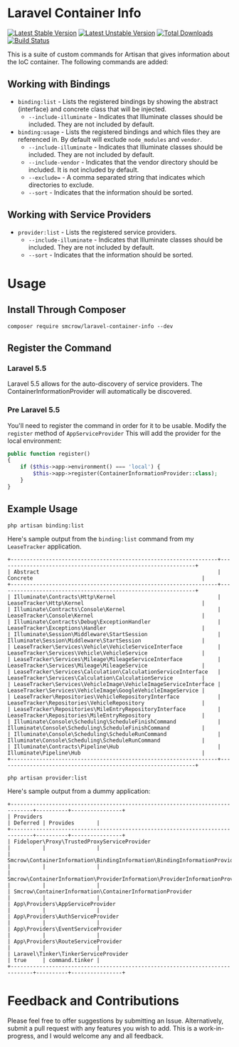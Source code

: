# Laravel Container Info

[![Latest Stable Version](https://poser.pugx.org/smcrow/laravel-container-info/v/stable)](https://packagist.org/packages/smcrow/laravel-container-info) [![Latest Unstable Version](https://poser.pugx.org/smcrow/laravel-container-info/v/unstable)](https://packagist.org/packages/smcrow/laravel-container-info) [![Total Downloads](https://poser.pugx.org/smcrow/laravel-container-info/downloads)](https://packagist.org/packages/smcrow/laravel-container-info) [![Build Status](https://travis-ci.org/cr0wst/laravel-container-info.svg?branch=master)](https://travis-ci.org/cr0wst/laravel-container-info) 

This is a suite of custom commands for Artisan that gives information about the IoC container.  The following commands are added:
## Working with Bindings
* `binding:list` - Lists the registered bindings by showing the abstract (interface) and concrete class that will be injected.
    * `--include-illuminate` - Indicates that Illuminate classes should be included.  They are not included by default.
* `binding:usage` - Lists the registered bindings and which files they are referenced in.  By default will exclude `node_modules` and `vendor`.
    * `--include-illuminate` - Indicates that Illuminate classes should be included.  They are not included by default.
    * `--include-vendor` - Indicates that the vendor directory should be included.  It is not included by default.
    * `--exclude=` - A comma separated string that indicates which directories to exclude.
    * `--sort` - Indicates that the information should be sorted.

## Working with Service Providers
* `provider:list` - Lists the registered service providers.
    * `--include-illuminate` - Indicates that Illuminate classes should be included.  They are not included by default.
    * `--sort` - Indicates that the information should be sorted.
# Usage
## Install Through Composer
```
composer require smcrow/laravel-container-info --dev
```

## Register the Command

### Laravel 5.5
Laravel 5.5 allows for the auto-discovery of service providers.  The ContainerInformationProvider will automatically be discovered.

### Pre Laravel 5.5
You'll need to register the command in order for it to be usable.  Modify the `register` method of `AppServiceProvider`  This will add the provider for the local environment:
```php
public function register()
{
    if ($this->app->environment() === 'local') {
        $this->app->register(ContainerInformationProvider::class);
    }
}
```

## Example Usage
```
php artisan binding:list
```
Here's sample output from the `binding:list` command from my `LeaseTracker` application.
```
+-----------------------------------------------------------------+--------------------------------------------------------------+
| Abstract                                                        | Concrete                                                     |
+-----------------------------------------------------------------+--------------------------------------------------------------+
| Illuminate\Contracts\Http\Kernel                                | LeaseTracker\Http\Kernel                                     |
| Illuminate\Contracts\Console\Kernel                             | LeaseTracker\Console\Kernel                                  |
| Illuminate\Contracts\Debug\ExceptionHandler                     | LeaseTracker\Exceptions\Handler                              |
| Illuminate\Session\Middleware\StartSession                      | Illuminate\Session\Middleware\StartSession                   |
| LeaseTracker\Services\Vehicle\VehicleServiceInterface           | LeaseTracker\Services\Vehicle\VehicleService                 |
| LeaseTracker\Services\Mileage\MileageServiceInterface           | LeaseTracker\Services\Mileage\MileageService                 |
| LeaseTracker\Services\Calculation\CalculationServiceInterface   | LeaseTracker\Services\Calculation\CalculationService         |
| LeaseTracker\Services\VehicleImage\VehicleImageServiceInterface | LeaseTracker\Services\VehicleImage\GoogleVehicleImageService |
| LeaseTracker\Repositories\VehicleRepositoryInterface            | LeaseTracker\Repositories\VehicleRepository                  |
| LeaseTracker\Repositories\MileEntryRepositoryInterface          | LeaseTracker\Repositories\MileEntryRepository                |
| Illuminate\Console\Scheduling\ScheduleFinishCommand             | Illuminate\Console\Scheduling\ScheduleFinishCommand          |
| Illuminate\Console\Scheduling\ScheduleRunCommand                | Illuminate\Console\Scheduling\ScheduleRunCommand             |
| Illuminate\Contracts\Pipeline\Hub                               | Illuminate\Pipeline\Hub                                      |
+-----------------------------------------------------------------+--------------------------------------------------------------+
```

```
php artisan provider:list
```
Here's sample output from a dummy application:
```
+-----------------------------------------------------------------------------+----------+----------------+
| Providers                                                                   | Deferred | Provides       |
+-----------------------------------------------------------------------------+----------+----------------+
| Fideloper\Proxy\TrustedProxyServiceProvider                                 |          |                |
| Smcrow\ContainerInformation\BindingInformation\BindingInformationProvider   |          |                |
| Smcrow\ContainerInformation\ProviderInformation\ProviderInformationProvider |          |                |
| Smcrow\ContainerInformation\ContainerInformationProvider                    |          |                |
| App\Providers\AppServiceProvider                                            |          |                |
| App\Providers\AuthServiceProvider                                           |          |                |
| App\Providers\EventServiceProvider                                          |          |                |
| App\Providers\RouteServiceProvider                                          |          |                |
| Laravel\Tinker\TinkerServiceProvider                                        | true     | command.tinker |
+-----------------------------------------------------------------------------+----------+----------------+
```
# Feedback and Contributions
Please feel free to offer suggestions by submitting an Issue.  Alternatively, submit a pull request with any features you wish to add.  This is a work-in-progress, and I would welcome any and all feedback.
